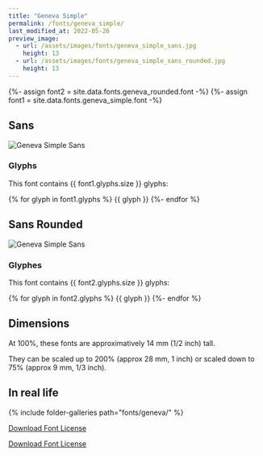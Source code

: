 ```yaml
---
title: "Geneva Simple"
permalink: /fonts/geneva_simple/
last_modified_at: 2022-05-26
preview_image:
  - url: /assets/images/fonts/geneva_simple_sans.jpg
    height: 13
  - url: /assets/images/fonts/geneva_simple_sans_rounded.jpg
    height: 13
---
```

{%- assign font2 = site.data.fonts.geneva_rounded.font -%}
{%- assign font1 = site.data.fonts.geneva_simple.font -%}


## Sans

![Geneva Simple Sans](/assets/images/fonts/geneva_simple_sans.jpg)



### Glyphs

This font contains  {{ font1.glyphs.size }} glyphs:

{% for glyph in font1.glyphs %}
{{ glyph }}
{%- endfor %}

## Sans Rounded

![Geneva Simple Sans](/assets/images/fonts/geneva_simple_sans_rounded.jpg)


### Glyphes

This font contains  {{ font2.glyphs.size }} glyphs:

{% for glyph in font2.glyphs %}
{{ glyph }}
{%- endfor %}

## Dimensions

At 100%, these fonts are approximatively  14 mm (1/2 inch) tall.

They can be scaled up to  200% (approx 28 mm, 1 inch) or scaled down to 75% (approx 9 mm, 1/3 inch).

## In real life

{% include folder-galleries path="fonts/geneva/" %}


[Download Font License](https://github.com/inkstitch/inkstitch/tree/main/fonts/geneva_simple/LICENSE)

[Download Font License](https://github.com/inkstitch/inkstitch/tree/main/fonts/geneva_rounded/LICENSE)
